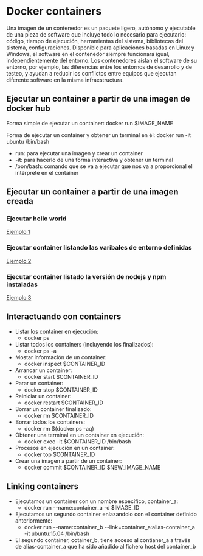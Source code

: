 # Docker containers

Una imagen de un contenedor es un paquete ligero, autónomo y ejecutable de una pieza de software que incluye todo lo necesario para ejecutarlo: código, tiempo de ejecución, herramientas del sistema, bibliotecas del sistema, configuraciones. Disponible para aplicaciones basadas en Linux y Windows, el software en el contenedor siempre funcionará igual, independientemente del entorno. Los contenedores aíslan el software de su entorno, por ejemplo, las diferencias entre los entornos de desarrollo y de testeo, y ayudan a reducir los conflictos entre equipos que ejecutan diferente software en la misma infraestructura.

## Ejecutar un container a partir de una imagen de docker hub

Forma simple de ejecutar un container: docker run $IMAGE_NAME

Forma de ejecutar un container y obtener un terminal en él: docker run -it ubuntu /bin/bash

- run: para ejecutar una imagen y crear un container
- -it: para hacerlo de una forma interactiva y obtener un terminal
- /bon/bash: comando que se va a ejecutar que nos va a proporcional el intérprete en el container

## Ejecutar un container a partir de una imagen creada

### Ejecutar hello world

[Ejemplo 1](../Examples/01.hello_world/Dockerfile)

### Ejecutar container listando las varibales de entorno definidas

[Ejemplo 2](../Examples/02.variables_entorno/Dockerfile)

### Ejecutar container listado la versión de nodejs y npm instaladas

[Ejemplo 3](../Examples/03.nodejs_manual/Dockerfile)

## Interactuando con containers

- Listar los container en ejecución:
  - docker ps
- Listar todos los containers (incluyendo los finalizados):
  - docker ps -a
- Mostar información de un container:
  - docker inspect $CONTAINER_ID
- Arrancar un container:
  - docker start $CONTAINER_ID
- Parar un container:
  - docker stop $CONTAINER_ID
- Reiniciar un container:
  - docker restart $CONTAINER_ID
- Borrar un container finalizado:
  - docker rm $CONTAINER_ID
- Borrar todos los containers:
  - docker rm $(docker ps -aq)
- Obtener una terminal en un container en ejecución:
  - docker exec -it $CONTAINER_ID /bin/bash
- Procesos en ejecución en un container:
  - docker top $CONTAINER_ID
- Crear una imagen a partir de un container:
  - docker commit $CONTAINER_ID $NEW_IMAGE_NAME

## Linking containers

- Ejecutamos un container con un nombre específico, container_a:
  - docker run --name:container_a -d $IMAGE_ID
- Ejecutamos un segundo container enlazandolo con el container definido anteriormente:
  - docker run --name:container_b --link=container_a:alias-container_a -it ubuntu:15.04 /bin/bash
- El segundo container, cotainer_b, tiene acceso al contianer_a a través de alias-container_a que ha sido añadido al fichero host del container_b